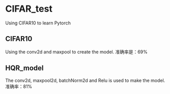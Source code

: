 # CIFAR_test
Using CIFAR10 to learn Pytorch
## CIFAR10
Using the conv2d and maxpool to create the model.
准确率是：69%

## HQR_model
The conv2d, maxpool2d, batchNorm2d and Relu is used to make the model.
准确率：81%
